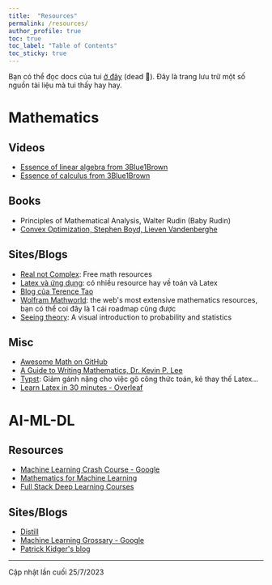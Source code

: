 ```yaml
---
title:  "Resources"
permalink: /resources/
author_profile: true
toc: true
toc_label: "Table of Contents"
toc_sticky: true
---
```


Bạn có thể đọc docs của tui [ở đây](https://ngntrgduc.github.io/docs/) (dead 🥲).
Đây là trang lưu trữ một số nguồn tài liệu mà tui thấy hay hay.

# Mathematics
## Videos
- [Essence of linear algebra from 3Blue1Brown](https://www.youtube.com/playlist?list=PLZHQObOWTQDPD3MizzM2xVFitgF8hE_ab)
- [Essence of calculus from 3Blue1Brown](https://www.youtube.com/playlist?list=PLZHQObOWTQDMsr9K-rj53DwVRMYO3t5Yr)

## Books
- Principles of Mathematical Analysis, Walter Rudin (Baby Rudin)
- [Convex Optimization, Stephen Boyd, Lieven Vandenberghe](https://web.stanford.edu/~boyd/cvxbook/bv_cvxbook.pdf)


## Sites/Blogs
- [Real not Complex](https://realnotcomplex.com/): Free math resources
- [Latex và ứng dụng](https://vietex.blog.fc2.com/): có nhiều resource hay về toán và Latex
- [Blog của Terence Tao](https://terrytao.wordpress.com/)
- [Wolfram Mathworld](https://mathworld.wolfram.com/): the web's most extensive mathematics resources, bạn có thể coi đây là 1 cái roadmap cũng được
- [Seeing theory](https://seeing-theory.brown.edu/index.html): A visual introduction to probability and statistics

## Misc
- [Awesome Math on GitHub](https://github.com/rossant/awesome-math)
- [A Guide to Writing Mathematics, Dr. Kevin P. Lee](https://web.cs.ucdavis.edu/~amenta/w10/writingman.pdf)
- [Typst](https://github.com/typst/typst): Giảm gánh nặng cho việc gõ công thức toán, kẻ thay thế Latex...
- [Learn Latex in 30 minutes - Overleaf](https://www.overleaf.com/learn/latex/Learn_LaTeX_in_30_minutes)

# AI-ML-DL
## Resources
- [Machine Learning Crash Course - Google](https://developers.google.com/machine-learning/crash-course)
- [Mathematics for Machine Learning](https://mml-book.github.io/)
- [Full Stack Deep Learning Courses](https://fullstackdeeplearning.com/course/)

## Sites/Blogs
- [Distill](https://distill.pub/)
- [Machine Learning Grossary - Google](https://developers.google.com/machine-learning/glossary)
- [Patrick Kidger's blog](https://kidger.site/)


---
Cập nhật lần cuối 25/7/2023
